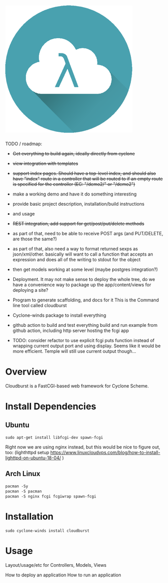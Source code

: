 # <img src="content/images/cloud.png">

TODO / roadmap: 

- ~~Get everything to build again, ideally directly from cyclone~~
- ~~view integration with templates~~
- ~~support index pages. Should have a top-level index, and should also have "index" route in a controller that will be routed to if an empty route is specified for the controller (EG: "/demo2/" or "/demo2")~~
- make a working demo and have it do something interesting
- provide basic project description, installation/build instructions 
- and usage
- ~~REST integration, add support for get/post/put/delete methods~~
- as part of that, need to be able to receive POST args (and PUT/DELETE, are those the same?)
- as part of that, also need a way to format returned sexps as json/xml/other.
  basically will want to call a function that accepts an expression and does all of the
  writing to stdout for the object
- then get models working at some level (maybe postgres integration?)
- Deployment. It may not make sense to deploy the whole tree, do we have a convenience way to package up the app/content/views for deploying a site?
- Program to generate scaffolding, and docs for it
  This is the Command line tool called cloudburst
- Cyclone-winds package to install everything
- github action to build and test everything
  build and run example from github action, including http server hosting the fcgi app

- TODO: consider refactor to use explicit fcgi puts function instead of wrapping current output port and using display. Seems like it would be more efficient. Temple will still use current output though...
    
# Overview

Cloudburst is a FastCGI-based web framework for Cyclone Scheme.

# Install Dependencies

## Ubuntu

    sudo apt-get install libfcgi-dev spawn-fcgi

Right now we are using nginx instead, but this would be nice to figure out, too:
(lighthttpd setup https://www.linuxcloudvps.com/blog/how-to-install-lighttpd-on-ubuntu-18-04/ )

## Arch Linux

    pacman -Sy
    pacman -S pacman
    pacman -S nginx fcgi fcgiwrap spawn-fcgi

# Installation

    sudo cyclone-winds install cloudburst

# Usage

Layout/usage/etc for Controllers, Models, Views

How to deploy an application
How to run an application




